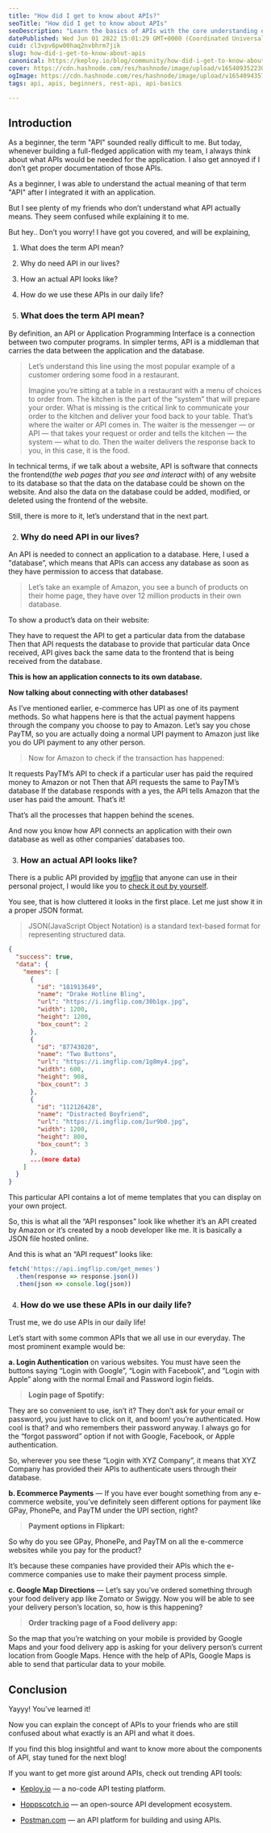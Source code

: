 ```yaml
---
title: "How did I get to know about APIs?"
seoTitle: "How did I get to know about APIs"
seoDescription: "Learn the basics of APIs with the core understanding of why we need them, what does it actually mean, and how we use them in our daily life."
datePublished: Wed Jun 01 2022 15:01:29 GMT+0000 (Coordinated Universal Time)
cuid: cl3vpv6pw00haq2nvbhrm7jik
slug: how-did-i-get-to-know-about-apis
canonical: https://keploy.io/blog/community/how-did-i-get-to-know-about-apis
cover: https://cdn.hashnode.com/res/hashnode/image/upload/v1654093522303/o82q0jXzw.png
ogImage: https://cdn.hashnode.com/res/hashnode/image/upload/v1654094357721/qOoJ_ru3j.png
tags: api, apis, beginners, rest-api, api-basics

---
```


## Introduction

As a beginner, the term "API" sounded really difficult to me. But today, whenever building a full-fledged application with my team, I always think about what APIs would be needed for the application. I also get annoyed if I don’t get proper documentation of those APIs.

As a beginner, I was able to understand the actual meaning of that term "API" after I integrated it with an application.

But I see plenty of my friends who don’t understand what API actually means. They seem confused while explaining it to me.

But hey.. Don’t you worry! I have got you covered, and will be explaining,

1. What does the term API mean?
    
2. Why do need API in our lives?
    
3. How an actual API looks like?
    
4. How do we use these APIs in our daily life?
    

1. ### What does the term API mean?
    

By definition, an API or Application Programming Interface is a connection between two computer programs. In simpler terms, API is a middleman that carries the data between the application and the database.

> Let’s understand this line using the most popular example of a customer ordering some food in a restaurant.
> 
> Imagine you’re sitting at a table in a restaurant with a menu of choices to order from. The kitchen is the part of the “system” that will prepare your order. What is missing is the critical link to communicate your order to the kitchen and deliver your food back to your table. That’s where the waiter or API comes in. The waiter is the messenger — or API — that takes your request or order and tells the kitchen — the system — what to do. Then the waiter delivers the response back to you, in this case, it is the food.

In technical terms, if we talk about a website, API is software that connects the frontend(*the web pages that you see and interact with*) of any website to its database so that the data on the database could be shown on the website. And also the data on the database could be added, modified, or deleted using the frontend of the website.

Still, there is more to it, let’s understand that in the next part.

2. ### Why do need API in our lives?
    

An API is needed to connect an application to a database. Here, I used a "database”, which means that APIs can access any database as soon as they have permission to access that database.

> Let’s take an example of Amazon, you see a bunch of products on their home page, they have over 12 million products in their own database.

To show a product’s data on their website:

They have to request the API to get a particular data from the database Then that API requests the database to provide that particular data Once received, API gives back the same data to the frontend that is being received from the database.

**This is how an application connects to its own database.**

**Now talking about connecting with other databases!**

As I’ve mentioned earlier, e-commerce has UPI as one of its payment methods. So what happens here is that the actual payment happens through the company you choose to pay to Amazon. Let’s say you chose PayTM, so you are actually doing a normal UPI payment to Amazon just like you do UPI payment to any other person.

> Now for Amazon to check if the transaction has happened:

It requests PayTM’s API to check if a particular user has paid the required money to Amazon or not Then that API requests the same to PayTM’s database If the database responds with a yes, the API tells Amazon that the user has paid the amount. That’s it!

That’s all the processes that happen behind the scenes.

And now you know how API connects an application with their own database as well as other companies’ databases too.

3. ### How an actual API looks like?
    

There is a public API provided by [imgflip](https://imgflip.com/) that anyone can use in their personal project, I would like you to [check it out by yourself](https://api.imgflip.com/get_memes).

You see, that is how cluttered it looks in the first place. Let me just show it in a proper JSON format.

> JSON(JavaScript Object Notation) is a standard text-based format for representing structured data.

```json
{
  "success": true,
  "data": {
    "memes": [
      {
        "id": "181913649",
        "name": "Drake Hotline Bling",
        "url": "https://i.imgflip.com/30b1gx.jpg",
        "width": 1200,
        "height": 1200,
        "box_count": 2
      },
      {
        "id": "87743020",
        "name": "Two Buttons",
        "url": "https://i.imgflip.com/1g8my4.jpg",
        "width": 600,
        "height": 908,
        "box_count": 3
      },
      {
        "id": "112126428",
        "name": "Distracted Boyfriend",
        "url": "https://i.imgflip.com/1ur9b0.jpg",
        "width": 1200,
        "height": 800,
        "box_count": 3
      },
      ...(more data)
    ]
  }
}
```

This particular API contains a lot of meme templates that you can display on your own project.

So, this is what all the “API responses” look like whether it’s an API created by Amazon or it’s created by a noob developer like me. It is basically a JSON file hosted online.

And this is what an “API request” looks like:

```javascript
fetch('https://api.imgflip.com/get_memes')
  .then(response => response.json())
  .then(json => console.log(json))
```

4. ### How do we use these APIs in our daily life?
    

Trust me, we do use APIs in our daily life!

Let’s start with some common APIs that we all use in our everyday. The most prominent example would be:

**a. Login Authentication** on various websites. You must have seen the buttons saying “Login with Google”, “Login with Facebook”, and “Login with Apple” along with the normal Email and Password login fields.

> **Login page of Spotify:**

They are so convenient to use, isn’t it? They don’t ask for your email or password, you just have to click on it, and boom! you’re authenticated. How cool is that? and who remembers their password anyway. I always go for the “forgot password” option if not with Google, Facebook, or Apple authentication.

So, wherever you see these “Login with XYZ Company”, it means that XYZ Company has provided their APIs to authenticate users through their database.

**b. Ecommerce Payments** — If you have ever bought something from any e-commerce website, you’ve definitely seen different options for payment like GPay, PhonePe, and PayTM under the UPI section, right?

> **Payment options in Flipkart:**

So why do you see GPay, PhonePe, and PayTM on all the e-commerce websites while you pay for the product?

It’s because these companies have provided their APIs which the e-commerce companies use to make their payment process simple.

**c. Google Map Directions** — Let’s say you’ve ordered something through your food delivery app like Zomato or Swiggy. Now you will be able to see your delivery person’s location, so, how is this happening?

> **Order tracking page of a Food delivery app:**

So the map that you’re watching on your mobile is provided by Google Maps and your food delivery app is asking for your delivery person’s current location from Google Maps. Hence with the help of APIs, Google Maps is able to send that particular data to your mobile.

## Conclusion

Yayyy! You’ve learned it!

Now you can explain the concept of APIs to your friends who are still confused about what exactly is an API and what it does.

If you find this blog insightful and want to know more about the components of API, stay tuned for the next blog!

If you want to get more gist around APIs, check out trending API tools:

* [Keploy.io](https://github.com/keploy/keploy) — a no-code API testing platform.
    
* [Hoppscotch.io](https://hoppscotch.io) — an open-source API development ecosystem.
    
* [Postman.com](https://postman.com) — an API platform for building and using APIs.